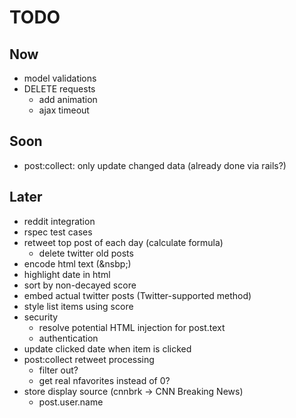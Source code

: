 # TODO

## Now
* model validations
* DELETE requests
    * add animation
    * ajax timeout

## Soon
* post:collect: only update changed data (already done via rails?)

## Later
* reddit integration
* rspec test cases
* retweet top post of each day (calculate formula)
    * delete twitter old posts
* encode html text (&nsbp;)
* highlight date in html
* sort by non-decayed score
* embed actual twitter posts (Twitter-supported method)
* style list items using score
* security
    * resolve potential HTML injection for post.text
    * authentication
* update clicked date when item is clicked
* post:collect retweet processing
    * filter out?
    * get real nfavorites instead of 0?
* store display source (cnnbrk -> CNN Breaking News)
    * post.user.name

